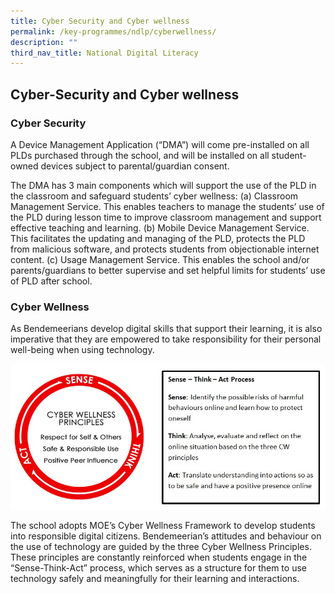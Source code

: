 ```yaml
---
title: Cyber Security and Cyber wellness
permalink: /key-programmes/ndlp/cyberwellness/
description: ""
third_nav_title: National Digital Literacy
---
```

## **Cyber-Security and Cyber wellness**

### Cyber Security

A Device Management Application (“DMA”) will come pre-installed on all PLDs purchased through the school, and will be installed on all student-owned devices subject to parental/guardian consent. 

The DMA has 3 main components which will support the use of the PLD in the classroom and safeguard students’ cyber wellness:
(a)   Classroom Management Service. This enables teachers to manage the students’ use of the PLD during lesson time to improve classroom management and support effective teaching and learning.
(b)   Mobile Device Management Service. This facilitates the updating and managing of the PLD, protects the PLD from malicious software, and protects students from objectionable internet content.
(c)   Usage Management Service. This enables the school and/or parents/guardians to better supervise and set helpful limits for students’ use of PLD after school.

### Cyber Wellness

As Bendemeerians develop digital skills that support their learning, it is also imperative that they are empowered to take responsibility for their personal well-being when using technology.

![Cyber Wellness Principles](/images/Keyprogrammes/Ndlp/ndlp-cyberwellframe.jpeg)

The school adopts MOE’s Cyber Wellness Framework to develop students into responsible digital citizens. Bendemeerian’s attitudes and behaviour on the use of technology are guided by the three Cyber Wellness Principles. These principles are constantly reinforced when students engage in the “Sense-Think-Act” process, which serves as a structure for them to use technology safely and meaningfully for their learning and interactions.